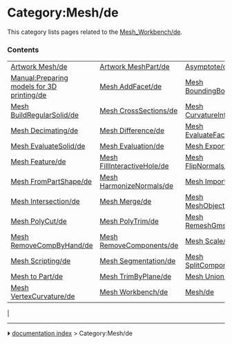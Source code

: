 # Category:Mesh/de
This category lists pages related to the [Mesh_Workbench/de](Mesh_Workbench/de.md).

### Contents

|     |     |     |
| --- | --- | --- |
| [Artwork Mesh/de](Artwork_Mesh/de.md) | [Artwork MeshPart/de](Artwork_MeshPart/de.md) | [Asymptote/de](Asymptote/de.md) |
| [Manual:Preparing models for 3D printing/de](Manual_Preparing_models_for_3D_printing/de.md) | [Mesh AddFacet/de](Mesh_AddFacet/de.md) | [Mesh BoundingBox/de](Mesh_BoundingBox/de.md) |
| [Mesh BuildRegularSolid/de](Mesh_BuildRegularSolid/de.md) | [Mesh CrossSections/de](Mesh_CrossSections/de.md) | [Mesh CurvatureInfo/de](Mesh_CurvatureInfo/de.md) |
| [Mesh Decimating/de](Mesh_Decimating/de.md) | [Mesh Difference/de](Mesh_Difference/de.md) | [Mesh EvaluateFacet/de](Mesh_EvaluateFacet/de.md) |
| [Mesh EvaluateSolid/de](Mesh_EvaluateSolid/de.md) | [Mesh Evaluation/de](Mesh_Evaluation/de.md) | [Mesh Export/de](Mesh_Export/de.md) |
| [Mesh Feature/de](Mesh_Feature/de.md) | [Mesh FillInteractiveHole/de](Mesh_FillInteractiveHole/de.md) | [Mesh FlipNormals/de](Mesh_FlipNormals/de.md) |
| [Mesh FromPartShape/de](Mesh_FromPartShape/de.md) | [Mesh HarmonizeNormals/de](Mesh_HarmonizeNormals/de.md) | [Mesh Import/de](Mesh_Import/de.md) |
| [Mesh Intersection/de](Mesh_Intersection/de.md) | [Mesh Merge/de](Mesh_Merge/de.md) | [Mesh MeshObject/de](Mesh_MeshObject/de.md) |
| [Mesh PolyCut/de](Mesh_PolyCut/de.md) | [Mesh PolyTrim/de](Mesh_PolyTrim/de.md) | [Mesh RemeshGmsh/de](Mesh_RemeshGmsh/de.md) |
| [Mesh RemoveCompByHand/de](Mesh_RemoveCompByHand/de.md) | [Mesh RemoveComponents/de](Mesh_RemoveComponents/de.md) | [Mesh Scale/de](Mesh_Scale/de.md) |
| [Mesh Scripting/de](Mesh_Scripting/de.md) | [Mesh Segmentation/de](Mesh_Segmentation/de.md) | [Mesh SplitComponents/de](Mesh_SplitComponents/de.md) |
| [Mesh to Part/de](Mesh_to_Part/de.md) | [Mesh TrimByPlane/de](Mesh_TrimByPlane/de.md) | [Mesh Union/de](Mesh_Union/de.md) |
| [Mesh VertexCurvature/de](Mesh_VertexCurvature/de.md) | [Mesh Workbench/de](Mesh_Workbench/de.md) | [Mesh/de](Mesh/de.md) |
|



---
⏵ [documentation index](../README.md) > Category:Mesh/de
